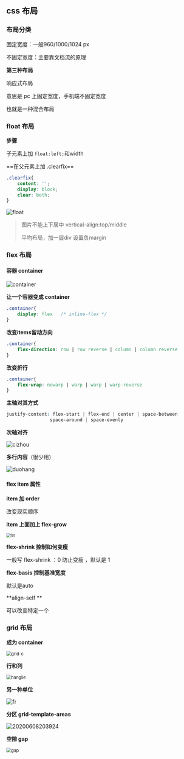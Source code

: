 ## css 布局

### 布局分类

固定宽度：一般960/1000/1024 px

不固定宽度：主要靠文档流的原理

**第三种布局**

响应式布局

意思是 pc 上固定宽度，手机端不固定宽度

也就是一种混合布局

### float 布局

**步骤**

子元素上加 `float:left;`和width

==在父元素上加 .clearfix==

```css
.clearfix{
    content: '';
    display: block;
    clear: both;
}
```

![float](D:\jirengu\notes\images\float.jpg)

>图片不能上下居中   vertical-align:top/middle
>
>平均布局，加一层div   设置负margin

### flex 布局

#### 容器 container

![container](D:\jirengu\notes\images\container.jpg)

**让一个容器变成 container**

```css
.container{
    display: flex   /* inline-flex */
}
```

**改变items留动方向**

```css
.container{
    flex-direction: row | row reverse | column | column reverse
}
```

**改变折行**

```css
.container{
    flex-wrap: nowarp | warp | warp | warp-reverse
}
```

**主轴对其方式**

```css
justify-content: flex-start | flex-end | center | space-between
                space-around | space-evenly
```

**次轴对齐**

![cizhou](D:\jirengu\notes\images\cizhou.jpg)

**多行内容**（很少用）

![duohang](D:\jirengu\notes\images\duohang.jpg)

#### flex    item 属性

**item 加 order**

改变现实顺序



**item 上面加上 flex-grow**

<img src="D:\jirengu\notes\images\fat.jpg" alt="fat" style="zoom:67%;" />



**flex-shrink  控制如何变瘦**

一般写 flex-shrink ：0  防止变瘦 ，默认是 1 

**flex-basis   控制基准宽度**

默认是auto

**align-self  **

可以改变特定一个

### grid 布局

**成为 container**

<img src="D:\jirengu\notes\images\grid-c.jpg" alt="grid-c" style="zoom:80%;" />



**行和列**

<img src="D:\jirengu\notes\images\hanglie.jpg" alt="hanglie" style="zoom: 80%;" />



**另一种单位**



![fr](D:\jirengu\notes\images\fr.jpg)





**分区 grid-template-areas**

![20200608203924](D:\jirengu\notes\images\20200608203924.jpg)



**空隙 gap**

<img src="D:\jirengu\notes\images\gap.jpg" alt="gap" style="zoom:80%;" />